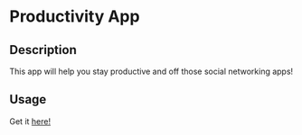 # Productivity App

## Description

This app will help you stay productive and off those social networking apps!

## Usage

Get it [here!]()